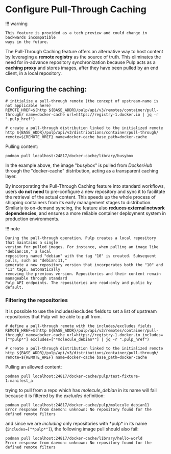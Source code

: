 # Configure Pull-Through Caching

!!! warning

    This feature is provided as a tech preview and could change in backwards incompatible
    ways in the future.

The Pull-Through Caching feature offers an alternative way to host content by leveraging a **remote
registry** as the source of truth. This eliminates the need for in-advance repository
synchronization because Pulp acts as a **caching proxy** and stores images, after they have been
pulled by an end client, in a local repository.

## Configuring the caching:

```
# initialize a pull-through remote (the concept of upstream-name is not applicable here)
REMOTE_HREF=$(http ${BASE_ADDR}/pulp/api/v3/remotes/container/pull-through/ name=docker-cache url=https://registry-1.docker.io | jq -r ".pulp_href")

# create a pull-through distribution linked to the initialized remote
http ${BASE_ADDR}/pulp/api/v3/distributions/container/pull-through/ remote=${REMOTE_HREF} name=docker-cache base_path=docker-cache
```

Pulling content:

```
podman pull localhost:24817/docker-cache/library/busybox
```

In the example above, the image "busybox" is pulled from *DockerHub* through the "docker-cache"
distribution, acting as a transparent caching layer.

By incorporating the Pull-Through Caching feature into standard workflows, users **do not need** to
pre-configure a new repository and sync it to facilitate the retrieval of the actual content. This
speeds up the whole process of shipping containers from its early management stages to distribution.
Similarly to on-demand syncing, the feature also **reduces external network dependencies**, and
ensures a more reliable container deployment system in production environments.

!!! note

    During the pull-through operation, Pulp creates a local repository that maintains a single
    version for pulled images. For instance, when pulling an image like "debian:10," a local
    repository named "debian" with the tag "10" is created. Subsequent pulls, such as "debian:11,"
    generate a new repository version that incorporates both the "10" and "11" tags, automatically
    removing the previous version. Repositories and their content remain manageable through standard
    Pulp API endpoints. The repositories are read-only and public by default.


### Filtering the repositories

It is possible to use the includes/excludes fields to set a list of upstream repositories that Pulp
will be able to pull from.

```
# define a pull-through remote with the includes/excludes fields
REMOTE_HREF=$(http ${BASE_ADDR}/pulp/api/v3/remotes/container/pull-through/ name=docker-cache url=https://registry-1.docker.io includes=["*pulp*"] excludes=["*molecule_debian*"] | jq -r ".pulp_href")

# create a pull-through distribution linked to the initialized remote
http ${BASE_ADDR}/pulp/api/v3/distributions/container/pull-through/ remote=${REMOTE_HREF} name=docker-cache base_path=docker-cache
```

Pulling an allowed content:

```
podman pull localhost:24817/docker-cache/pulp/test-fixture-1:manifest_a
```

trying to pull from a repo which has *molecule_debian* in its name will fail because it is filtered
by the *excludes* definition:

```
podman pull localhost:24817/docker-cache/pulp/molecule_debian11
Error response from daemon: unknown: No repository found for the defined remote filters
```

and since we are *including* only repositories with \*pulp\* in its name (`includes=["*pulp*"]`),
the following image pull should also fail:

```
podman pull localhost:24817/docker-cache/library/hello-world
Error response from daemon: unknown: No repository found for the defined remote filters
```
